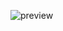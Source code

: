 ![preview](https://github.com/RojasBranko/RojasBranko/assets/146394107/01ccb67c-f896-4616-9935-07565888da7d)
